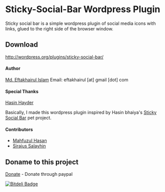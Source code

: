 Sticky-Social-Bar Wordpress Plugin
=========

Sticky social bar is a simple wordpress plugin of social media icons with links, glued to the right side of the browser window.


Download
--------------
http://wordpress.org/plugins/sticky-social-bar/


#### Author ####
[Md. Eftakhairul Islam]     Email: eftakhairul [at] gmail [dot] com

#### Special Thanks ####
[Hasin Hayder]

Basically, I made this wordpress plugin inspired by Hasin bhaiya's  [Sticky Social Bar] pet project.

#### Contributors ####
* [Mahfuzul Hasan]
* [Sirajus Salayhin]

Doname to this project
----
[Donate] - Donate through paypal


[![Bitdeli Badge](https://d2weczhvl823v0.cloudfront.net/eftakhairul/Sticky-Social-Bar/trend.png)](https://bitdeli.com/free "Bitdeli Badge")


[Md. Eftakhairul Islam]:http://eftakhairul.com
[Mahfuzul Hasan]:https://github.com/mahfuzul
[Sirajus Salayhin]:https://github.com/salayhin
[Hasin Hayder]:https://github.com/hasinhayder
[Sticky Social Bar]:https://github.com/hasinhayder/StickySocialBar
[Donate]:https://www.paypal.com/cgi-bin/webscr?cmd=_donations&business=eftakhairul%40gmail%2ecom&lc=CA&item_name=Eftakhairul%20world&item_number=web_product&currency_code=CAD&bn=PP%2dDonationsBF%3abtn_donateCC_LG%2egif%3aNonHosted
